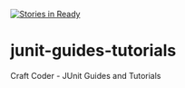 [![Stories in Ready](https://badge.waffle.io/craft-coder/junit-guides-tutorials.png?label=ready&title=Ready)](https://waffle.io/craft-coder/junit-guides-tutorials)
# junit-guides-tutorials
Craft Coder - JUnit Guides and Tutorials

